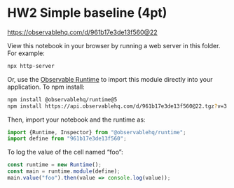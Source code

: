 # HW2 Simple baseline (4pt)

https://observablehq.com/d/961b17e3de13f560@22

View this notebook in your browser by running a web server in this folder. For
example:

~~~sh
npx http-server
~~~

Or, use the [Observable Runtime](https://github.com/observablehq/runtime) to
import this module directly into your application. To npm install:

~~~sh
npm install @observablehq/runtime@5
npm install https://api.observablehq.com/d/961b17e3de13f560@22.tgz?v=3
~~~

Then, import your notebook and the runtime as:

~~~js
import {Runtime, Inspector} from "@observablehq/runtime";
import define from "961b17e3de13f560";
~~~

To log the value of the cell named “foo”:

~~~js
const runtime = new Runtime();
const main = runtime.module(define);
main.value("foo").then(value => console.log(value));
~~~
